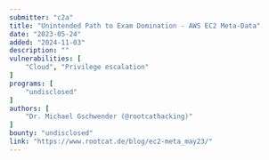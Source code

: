 ```yaml
---
submitter: "c2a"
title: "Unintended Path to Exam Domination - AWS EC2 Meta-Data"
date: "2023-05-24"
added: "2024-11-03"
description: ""
vulnerabilities: [
    "Cloud", "Privilege escalation"
]
programs: [
    "undisclosed"
]
authors: [
    "Dr. Michael Gschwender (@rootcathacking)"
]
bounty: "undisclosed"
link: "https://www.rootcat.de/blog/ec2-meta_may23/"
---
```




